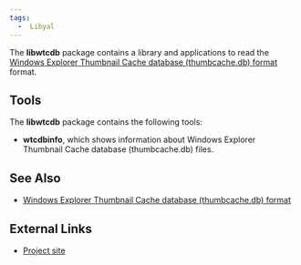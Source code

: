 ```yaml
---
tags:
  -  Libyal
---
```

The **libwtcdb** package contains a library and applications to read the
[Windows Explorer Thumbnail Cache database (thumbcache.db)
format](vista_thumbcache.md) format.

## Tools

The **libwtcdb** package contains the following tools:

- **wtcdbinfo**, which shows information about Windows Explorer
  Thumbnail Cache database (thumbcache.db) files.

## See Also

- [Windows Explorer Thumbnail Cache database (thumbcache.db)
  format](vista_thumbcache.md)

## External Links

- [Project site](https://github.com/libyal/libwtcdb/)

